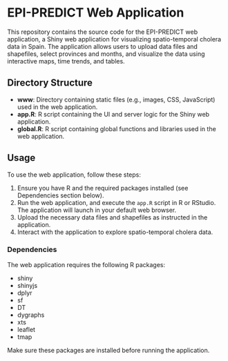 # EPI-PREDICT Web Application

This repository contains the source code for the EPI-PREDICT web application, a Shiny web application for visualizing spatio-temporal cholera data in Spain. The application allows users to upload data files and shapefiles, select provinces and months, and visualize the data using interactive maps, time trends, and tables.

## Directory Structure

- **www**: Directory containing static files (e.g., images, CSS, JavaScript) used in the web application.
- **app.R**: R script containing the UI and server logic for the Shiny web application.
- **global.R**: R script containing global functions and libraries used in the web application.

## Usage

To use the web application, follow these steps:

1. Ensure you have R and the required packages installed (see Dependencies section below).
2. Run the web application, and execute the `app.R` script in R or RStudio. The application will launch in your default web browser.
3. Upload the necessary data files and shapefiles as instructed in the application.
4. Interact with the application to explore spatio-temporal cholera data.

### Dependencies

The web application requires the following R packages:

- shiny
- shinyjs
- dplyr
- sf
- DT
- dygraphs
- xts
- leaflet
- tmap

Make sure these packages are installed before running the application.
